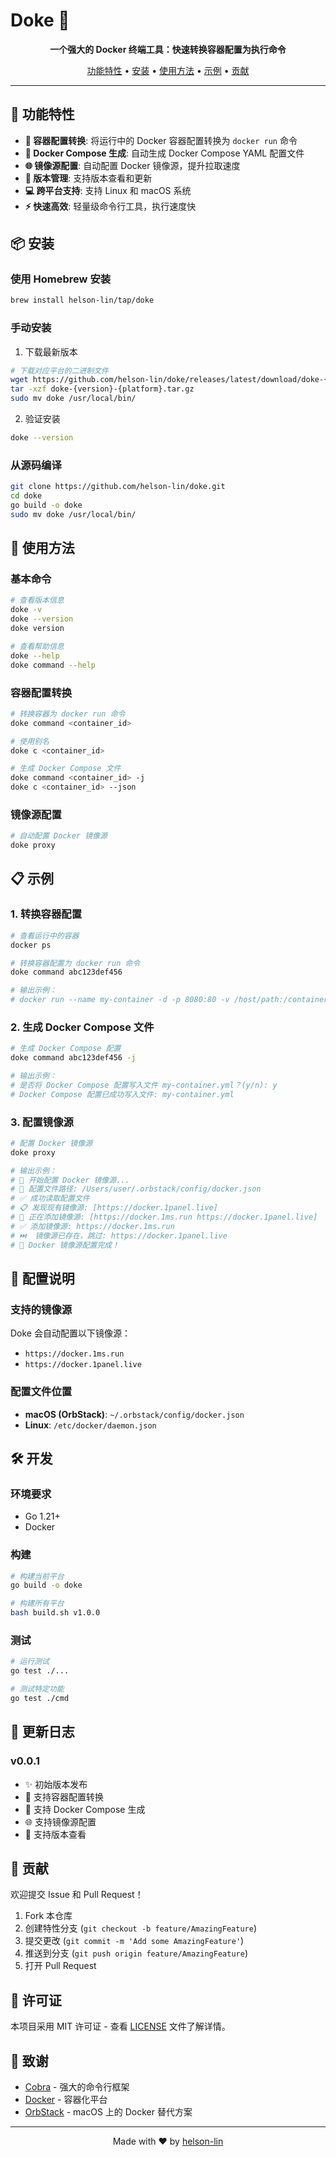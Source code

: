 # Doke 🐳

<p align="center">
  <strong>一个强大的 Docker 终端工具：快速转换容器配置为执行命令</strong>
</p>

<p align="center">
  <a href="#功能特性">功能特性</a> •
  <a href="#安装">安装</a> •
  <a href="#使用方法">使用方法</a> •
  <a href="#示例">示例</a> •
  <a href="#贡献">贡献</a>
</p>

---

## 🚀 功能特性

- **🔧 容器配置转换**: 将运行中的 Docker 容器配置转换为 `docker run` 命令
- **📝 Docker Compose 生成**: 自动生成 Docker Compose YAML 配置文件
- **🌐 镜像源配置**: 自动配置 Docker 镜像源，提升拉取速度
- **🔄 版本管理**: 支持版本查看和更新
- **💻 跨平台支持**: 支持 Linux 和 macOS 系统
- **⚡ 快速高效**: 轻量级命令行工具，执行速度快

## 📦 安装

### 使用 Homebrew 安装

```bash
brew install helson-lin/tap/doke
```

### 手动安装

1. 下载最新版本
```bash
# 下载对应平台的二进制文件
wget https://github.com/helson-lin/doke/releases/latest/download/doke-{version}-{platform}.tar.gz
tar -xzf doke-{version}-{platform}.tar.gz
sudo mv doke /usr/local/bin/
```

2. 验证安装
```bash
doke --version
```

### 从源码编译

```bash
git clone https://github.com/helson-lin/doke.git
cd doke
go build -o doke
sudo mv doke /usr/local/bin/
```

## 🎯 使用方法

### 基本命令

```bash
# 查看版本信息
doke -v
doke --version
doke version

# 查看帮助信息
doke --help
doke command --help
```

### 容器配置转换

```bash
# 转换容器为 docker run 命令
doke command <container_id>

# 使用别名
doke c <container_id>

# 生成 Docker Compose 文件
doke command <container_id> -j
doke c <container_id> --json
```

### 镜像源配置

```bash
# 自动配置 Docker 镜像源
doke proxy
```

## 📋 示例

### 1. 转换容器配置

```bash
# 查看运行中的容器
docker ps

# 转换容器配置为 docker run 命令
doke command abc123def456

# 输出示例：
# docker run --name my-container -d -p 8080:80 -v /host/path:/container/path nginx:latest
```

### 2. 生成 Docker Compose 文件

```bash
# 生成 Docker Compose 配置
doke command abc123def456 -j

# 输出示例：
# 是否将 Docker Compose 配置写入文件 my-container.yml？(y/n): y
# Docker Compose 配置已成功写入文件: my-container.yml
```

### 3. 配置镜像源

```bash
# 配置 Docker 镜像源
doke proxy

# 输出示例：
# 🚀 开始配置 Docker 镜像源...
# 📁 配置文件路径: /Users/user/.orbstack/config/docker.json
# ✅ 成功读取配置文件
# 📋 发现现有镜像源: [https://docker.1panel.live]
# 🔄 正在添加镜像源: [https://docker.1ms.run https://docker.1panel.live]
# ✅ 添加镜像源: https://docker.1ms.run
# ⏭️  镜像源已存在，跳过: https://docker.1panel.live
# 🎉 Docker 镜像源配置完成！
```

## 🔧 配置说明

### 支持的镜像源

Doke 会自动配置以下镜像源：
- `https://docker.1ms.run`
- `https://docker.1panel.live`

### 配置文件位置

- **macOS (OrbStack)**: `~/.orbstack/config/docker.json`
- **Linux**: `/etc/docker/daemon.json`

## 🛠️ 开发

### 环境要求

- Go 1.21+
- Docker

### 构建

```bash
# 构建当前平台
go build -o doke

# 构建所有平台
bash build.sh v1.0.0
```

### 测试

```bash
# 运行测试
go test ./...

# 测试特定功能
go test ./cmd
```

## 📝 更新日志

### v0.0.1
- ✨ 初始版本发布
- 🔧 支持容器配置转换
- 📝 支持 Docker Compose 生成
- 🌐 支持镜像源配置
- 🔄 支持版本查看

## 🤝 贡献

欢迎提交 Issue 和 Pull Request！

1. Fork 本仓库
2. 创建特性分支 (`git checkout -b feature/AmazingFeature`)
3. 提交更改 (`git commit -m 'Add some AmazingFeature'`)
4. 推送到分支 (`git push origin feature/AmazingFeature`)
5. 打开 Pull Request

## 📄 许可证

本项目采用 MIT 许可证 - 查看 [LICENSE](LICENSE) 文件了解详情。

## 🙏 致谢

- [Cobra](https://github.com/spf13/cobra) - 强大的命令行框架
- [Docker](https://www.docker.com/) - 容器化平台
- [OrbStack](https://orbstack.dev/) - macOS 上的 Docker 替代方案

---

<p align="center">
  Made with ❤️ by <a href="https://github.com/helson-lin">helson-lin</a>
</p>

